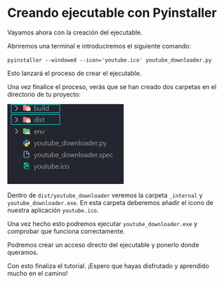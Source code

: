 # Creando ejecutable con Pyinstaller

Vayamos ahora con la creación del ejecutable.

Abriremos una terminal e introduciremos el siguiente comando:

`pyinstaller --windowed --icon='youtube.ico' youtube_downloader.py`

Esto lanzará el proceso de crear el ejecutable.

Una vez finalice el proceso, verás que se han creado dos carpetas en el directorio de tu proyecto:

![1708008260801](image/pyinstaller/1708008260801.png)

Dentro de `dist/youtube_downloader` veremos la carpeta `_internal` y `youtube_downloader.exe`. En esta carpeta deberemos añadir el icono de nuestra aplicación `youtube.ico`.

Una vez hecho esto podremos ejecutar `youtube_downloader.exe` y comprobar que funciona correctamente.

Podremos crear un acceso directo del ejecutable y ponerlo donde queramos.

Con esto finaliza el tutorial. ¡Espero que hayas disfrutado y aprendido mucho en el camino!
